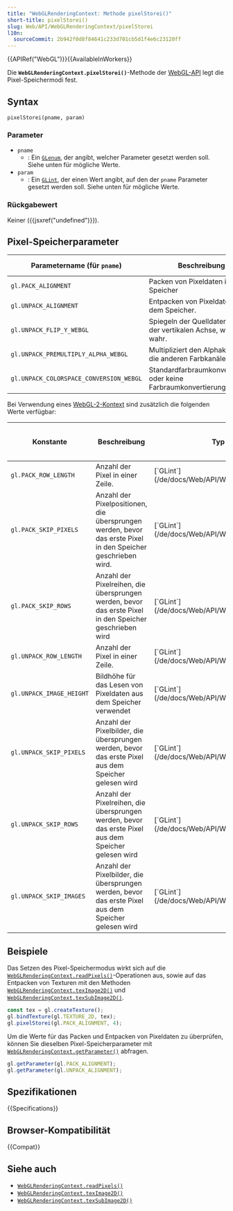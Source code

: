 ```yaml
---
title: "WebGLRenderingContext: Methode pixelStorei()"
short-title: pixelStorei()
slug: Web/API/WebGLRenderingContext/pixelStorei
l10n:
  sourceCommit: 2b942f0d8f84641c233d701cb5d1f4e6c23120ff
---
```


{{APIRef("WebGL")}}{{AvailableInWorkers}}

Die **`WebGLRenderingContext.pixelStorei()`**-Methode der [WebGL-API](/de/docs/Web/API/WebGL_API) legt die Pixel-Speichermodi fest.

## Syntax

```js-nolint
pixelStorei(pname, param)
```

### Parameter

- `pname`
  - : Ein [`GLenum`](/de/docs/Web/API/WebGL_API/Types), der angibt, welcher Parameter gesetzt werden soll. Siehe unten für mögliche
    Werte.
- `param`
  - : Ein [`GLint`](/de/docs/Web/API/WebGL_API/Types), der einen Wert angibt, auf den der `pname`
    Parameter gesetzt werden soll. Siehe unten für mögliche Werte.

### Rückgabewert

Keiner ({{jsxref("undefined")}}).

## Pixel-Speicherparameter

<table class="no-markdown">
  <thead>
    <tr>
      <th scope="col">Parametername (für <code>pname</code>)</th>
      <th scope="col">Beschreibung</th>
      <th scope="col">Typ</th>
      <th scope="col">Standardwert</th>
      <th scope="col">Erlaubte Werte (für <code>param</code>)</th>
      <th scope="col">Spezifiziert in</th>
    </tr>
  </thead>
  <tbody>
    <tr>
      <td><code>gl.PACK_ALIGNMENT</code></td>
      <td>Packen von Pixeldaten in den Speicher</td>
      <td>[`GLint`](/de/docs/Web/API/WebGL_API/Types)</td>
      <td>4</td>
      <td>1, 2, 4, 8</td>
      <td>OpenGL ES 2.0</td>
    </tr>
    <tr>
      <td><code>gl.UNPACK_ALIGNMENT</code></td>
      <td>Entpacken von Pixeldaten aus dem Speicher.</td>
      <td>[`GLint`](/de/docs/Web/API/WebGL_API/Types)</td>
      <td>4</td>
      <td>1, 2, 4, 8</td>
      <td>OpenGL ES 2.0</td>
    </tr>
    <tr>
      <td><code>gl.UNPACK_FLIP_Y_WEBGL</code></td>
      <td>Spiegeln der Quelldaten entlang der vertikalen Achse, wenn wahr.</td>
      <td>[`GLboolean`](/de/docs/Web/API/WebGL_API/Types)</td>
      <td>false</td>
      <td>true, false</td>
      <td>WebGL</td>
    </tr>
    <tr>
      <td><code>gl.UNPACK_PREMULTIPLY_ALPHA_WEBGL</code></td>
      <td>Multipliziert den Alphakanal in die anderen Farbkanäle hinein</td>
      <td>[`GLboolean`](/de/docs/Web/API/WebGL_API/Types)</td>
      <td>false</td>
      <td>true, false</td>
      <td>WebGL</td>
    </tr>
    <tr>
      <td><code>gl.UNPACK_COLORSPACE_CONVERSION_WEBGL</code></td>
      <td>Standardfarbraumkonvertierung oder keine Farbraumkonvertierung.</td>
      <td>[`GLenum`](/de/docs/Web/API/WebGL_API/Types)</td>
      <td><code>gl.BROWSER_DEFAULT_WEBGL</code></td>
      <td><code>gl.BROWSER_DEFAULT_WEBGL</code>, <code>gl.NONE</code></td>
      <td>WebGL</td>
    </tr>
  </tbody>
</table>

Bei Verwendung eines [WebGL-2-Kontext](/de/docs/Web/API/WebGL2RenderingContext) sind zusätzlich die folgenden Werte verfügbar:

<table class="no-markdown">
  <thead>
    <tr>
      <th scope="col">Konstante</th>
      <th scope="col">Beschreibung</th>
      <th scope="col">Typ</th>
      <th scope="col">Standardwert</th>
      <th scope="col">Erlaubte Werte (für <code>param</code>)</th>
      <th scope="col">Spezifiziert in</th>
    </tr>
  </thead>
  <tbody>
    <tr>
      <td><code>gl.PACK_ROW_LENGTH</code></td>
      <td>Anzahl der Pixel in einer Zeile.</td>
      <td>[`GLint`](/de/docs/Web/API/WebGL_API/Types)</td>
      <td>0</td>
      <td>0 bis <code>Infinity</code></td>
      <td>OpenGL ES 3.0</td>
    </tr>
    <tr>
      <td><code>gl.PACK_SKIP_PIXELS</code></td>
      <td>
        Anzahl der Pixelpositionen, die übersprungen werden, bevor das erste Pixel in den
        Speicher geschrieben wird.
      </td>
      <td>[`GLint`](/de/docs/Web/API/WebGL_API/Types)</td>
      <td>0</td>
      <td>0 bis <code>Infinity</code></td>
      <td>OpenGL ES 3.0</td>
    </tr>
    <tr>
      <td><code>gl.PACK_SKIP_ROWS</code></td>
      <td>
        Anzahl der Pixelreihen, die übersprungen werden, bevor das erste Pixel
        in den Speicher geschrieben wird
      </td>
      <td>[`GLint`](/de/docs/Web/API/WebGL_API/Types)</td>
      <td>0</td>
      <td>0 bis <code>Infinity</code></td>
      <td>OpenGL ES 3.0</td>
    </tr>
    <tr>
      <td><code>gl.UNPACK_ROW_LENGTH</code></td>
      <td>Anzahl der Pixel in einer Zeile.</td>
      <td>[`GLint`](/de/docs/Web/API/WebGL_API/Types)</td>
      <td>0</td>
      <td>0 bis <code>Infinity</code></td>
      <td>OpenGL ES 3.0</td>
    </tr>
    <tr>
      <td><code>gl.UNPACK_IMAGE_HEIGHT</code></td>
      <td>Bildhöhe für das Lesen von Pixeldaten aus dem Speicher verwendet</td>
      <td>[`GLint`](/de/docs/Web/API/WebGL_API/Types)</td>
      <td>0</td>
      <td>0 bis <code>Infinity</code></td>
      <td>OpenGL ES 3.0</td>
    </tr>
    <tr>
      <td><code>gl.UNPACK_SKIP_PIXELS</code></td>
      <td>
        Anzahl der Pixelbilder, die übersprungen werden, bevor das erste Pixel aus dem
        Speicher gelesen wird
      </td>
      <td>[`GLint`](/de/docs/Web/API/WebGL_API/Types)</td>
      <td>0</td>
      <td>0 bis <code>Infinity</code></td>
      <td>OpenGL ES 3.0</td>
    </tr>
    <tr>
      <td><code>gl.UNPACK_SKIP_ROWS</code></td>
      <td>
        Anzahl der Pixelreihen, die übersprungen werden, bevor das erste Pixel aus
        dem Speicher gelesen wird
      </td>
      <td>[`GLint`](/de/docs/Web/API/WebGL_API/Types)</td>
      <td>0</td>
      <td>0 bis <code>Infinity</code></td>
      <td>OpenGL ES 3.0</td>
    </tr>
    <tr>
      <td><code>gl.UNPACK_SKIP_IMAGES</code></td>
      <td>
        Anzahl der Pixelbilder, die übersprungen werden, bevor das erste Pixel aus dem
        Speicher gelesen wird
      </td>
      <td>[`GLint`](/de/docs/Web/API/WebGL_API/Types)</td>
      <td>0</td>
      <td>0 bis <code>Infinity</code></td>
      <td>OpenGL ES 3.0</td>
    </tr>
  </tbody>
</table>

## Beispiele

Das Setzen des Pixel-Speichermodus wirkt sich auf die
[`WebGLRenderingContext.readPixels()`](/de/docs/Web/API/WebGLRenderingContext/readPixels)-Operationen aus, sowie auf das Entpacken
von Texturen mit den Methoden [`WebGLRenderingContext.texImage2D()`](/de/docs/Web/API/WebGLRenderingContext/texImage2D) und
[`WebGLRenderingContext.texSubImage2D()`](/de/docs/Web/API/WebGLRenderingContext/texSubImage2D).

```js
const tex = gl.createTexture();
gl.bindTexture(gl.TEXTURE_2D, tex);
gl.pixelStorei(gl.PACK_ALIGNMENT, 4);
```

Um die Werte für das Packen und Entpacken von Pixeldaten zu überprüfen, können Sie dieselben
Pixel-Speicherparameter mit [`WebGLRenderingContext.getParameter()`](/de/docs/Web/API/WebGLRenderingContext/getParameter) abfragen.

```js
gl.getParameter(gl.PACK_ALIGNMENT);
gl.getParameter(gl.UNPACK_ALIGNMENT);
```

## Spezifikationen

{{Specifications}}

## Browser-Kompatibilität

{{Compat}}

## Siehe auch

- [`WebGLRenderingContext.readPixels()`](/de/docs/Web/API/WebGLRenderingContext/readPixels)
- [`WebGLRenderingContext.texImage2D()`](/de/docs/Web/API/WebGLRenderingContext/texImage2D)
- [`WebGLRenderingContext.texSubImage2D()`](/de/docs/Web/API/WebGLRenderingContext/texSubImage2D)
